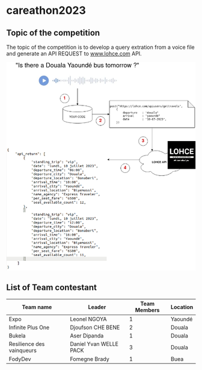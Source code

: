 # careathon2023

## Topic of the competition

The topic of the competition is to develop a query extration from a voice file and generate an API REQUEST to www.lohce.com API.

![Architecture of the overall program](images/careathon.png)

## List of Team contestant

| Team name | Leader | Team Members | Location |
| --------- | --------- | --------- | --------- |
| Expo | Leonel NGOYA | 1 | Yaoundé |
| Infinite Plus One | Djoufson CHE BENE | 2 | Douala |
| Bukela | Aser Dipanda | 1 | Douala |
| Resilience des vainqueurs |  Daniel Yvan WELLE PACK  | 3 | Douala |
| FodyDev |   Fomegne Brady  | 1 | Buea |